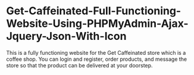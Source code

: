 # Get-Caffeinated-Full-Functioning-Website-Using-PHPMyAdmin-Ajax-Jquery-Json-With-Icon
This is a fully functioning website for the Get Caffeinated store which is a coffee shop. You can login and register, order products, and message the store so that the product can be delivered at your doorstep.
